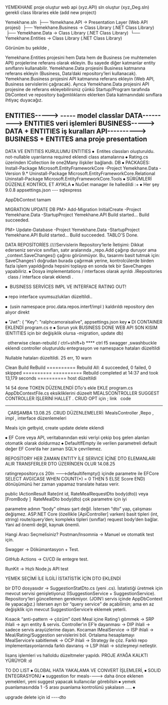 YEMEKHANE
proje oluştur web api (xyz.API)
sln oluştur (xyz_Deg.sln)
gerekli class libraries ekle (add new project)

Yemekhane.sln
 ├── Yemekhane.API           → Presentation Layer (Web API projesi)
 ├── Yemekhane.Business      → Class Library (.NET Class Library)
 ├── Yemekhane.Data          → Class Library (.NET Class Library)
 └── Yemekhane.Entities      → Class Library (.NET Class Library)

Görünüm bu şekilde ,


Yemekhane.Entities projesini hem Data hem de Business (ve muhtemelen API) projelerine referans olarak ekleyin. Bu sayede diğer katmanlar entity sınıflarını kullanabilir.
Yemekhane.Data projesini Business katmanına referans ekleyin (Business, Data’daki repository’leri kullanacak).
Yemekhane.Business projesini API katmanına referans ekleyin (Web API, Business servislerini çağıracak).
Ayrıca Yemekhane.Data projesini API projesine de referans ekleyebilirsiniz çünkü Startup/Program tarafında DbContext ve repository bağımlılıklarını eklerken Data katmanındaki sınıflara ihtiyaç duyacağız.


ENTITIES-----> -----   model classlar
DATA---------> ENTITIES veri işlemleri
BUSINESS-----> DATA + ENTITIES iş kuralları
API----------> BUSINESS + ENTITES ana proje presentation
---
DATA VE ENTITIES KURULUMU
ENTITIES
⦁	 Entites classları oluşturuldu. not-nullable uyarılarına required eklendi class atamalarına
⦁	Rating.cs üzerinden ICollection ile one2Many ilişkiler bağlandı.
DB
⦁	PACKAGES:  Install-Package Microsoft.EntityFrameworkCore -Project Yemekhane.Data -Version 9.*
Uninstall-Package Microsoft.EntityFrameworkCore.Relational
Uninstall-Package Microsoft.EntityFrameworkCore.Tools
⦁	SÜRÜMLERİ DÜZENLE KONTROL ET AYIKLA
⦁	NuGet manager ile halledildi :+
⦁	Her şey 9.0.8
appsettings.json --- sqlexpress

AppDbContext tamam

MIGRATION UPDATE DB
PM> Add-Migration InitialCreate -Project Yemekhane.Data -StartupProject Yemekhane.API
Build started...
Build succeeded.

PM> Update-Database -Project Yemekhane.Data -StartupProject Yemekhane.API
Build started...
Build succeeded.
TABLO'S
Done.

DATA REPOSİTORİES
////Servislerin Repository’lerle İletişimi: Dikkat ederseniz service sınıfları, satır aralarında _repo.Add çağırıp duruyor ama _context.SaveChanges() çağrısı görünmüyor. Bu, tasarımı basit tutmak için: SaveChanges’i doğrudan burada çağırmak yerine, kontrolcülerde birden fazla işlem yapıldığında hepsini toplayıp en sonda tek bir SaveChanges yapabiliriz.
⦁	Dosya implementations /  interfaces olarak ayrıldı .IRepositories
 	class         /  interface olarak eklendi .


⦁	 BUSINESS SERVİCES IMPL VE INTERFACE RATING OUT!

⦁	repo interface uyumsuzlukları düzeltildi..

⦁	 (usin namespace proc.data.repos.interf/impl ) kaldırıldı repository den alıyor direkt

⦁	"Jwt": { "Key": "ralphcamoraisalive", appsettings.json key
⦁	DI CONTAINER EKLENDİ program.cs e
⦁	Sorun yok
BUSINESS DONE
WEB API SON KISIM                                  (ENTITIES için bir değişiklik 						olursa -migration, update db)


 														otherwise clean-rebuild / ctrl+shift+b  **** ctrl f5
swagger ,swashbuckle eklendi
controller oluşturuldu
entegrasyon ve namespace hataları düzeltildi

Nullable hataları düzeltildi. 25 err, 10 warn


Clean Build
ReBuild ========== Rebuild All: 4 succeeded, 0 failed, 0 skipped ==========
========== Rebuild completed at 14:37 and took 13,179 seconds ==========
host düzeltildi

14 54 done
TOKEN DÜZENLENDİ
DTo's ekle EKLE program.cs  AppDbContextFile.cs eksikliklerini düzeelt
MEALSCONTROLLER SUGGEST CONTROLLER İŞLERİNİ HALLET .
CRUD OPT için ; link
                code
_____________________________________________________________________________
 								ÇARŞAMBA 13.08.25
.CRUD DÜZENLEMELERİ:
MealsController ,Repo , impl , interface düzenlemeleri


Meals için getbyid, create update delete eklendi

⦁	EF Core veya API, veritabanından eski veriyi çekip boş gelen alanları otomatik olarak doldurmaz
⦁	DefaultIfEmpty ile verilen parametreli default değer EF Core’da her zaman SQL’e çevrilemez.


REPOSİTORY HER ZAMAN ENTITY İLE
SERVICE İÇİNE DTO ELEMANLARI ALIR TRANSFERLER DTO ÜZERİNDEN OLUR
14.08.25

ratingrepository.cs 20ln --->defaultifempty()
 içinde parametre ile EFCore SELECT AVG(CASE WHEN COUNT(*) = 0 THEN 5 ELSE Score END) dönüşümünü her zaman yapamaz translate hatası verir.
  

public IActionResult Rate(int id, RateMealRequestDto body(dto))  veya [FromBody ]   RateMealDto body(dto) çok parametre için iyi

parametre adının “body” olması şart değil. İstersen “dto” yap, çalışması değişmez. ASP.NET Core (özellikle [ApiController] varken) basit tipleri (int, string) route/query’den; kompleks tipleri (sınıflar) request body’den bağlar. Yani ad önemli değil, kaynak önemli.




Hangi Aracı Seçmelisiniz?
Postman/Insomnia → Manuel ve otomatik test için.

Swagger → Dökümantasyon + Test.

GitHub Actions → CI/CD ile entegre test.

RunKit → Hızlı Node.js API test


YEMEK SEÇİMİ İLE İLGİLİ İSTATİSTİK İÇİN DTO EKLENDİ 

bir DTO dosyasıdır → SuggestionStatDto.cs (yeni .cs).
İstatistiği üretmek için mevcut servisi genişletiyoruz (ISuggestionService + SuggestionService).
Repository’leri güncellemen gerekmiyor. (JOIN’i servis içinde AppDbContext ile yapacağız.)
İstersen ayrı bir “query service” de açabilirsin; ama en az değişiklik için mevcut SuggestionService’e eklemek yeterli.

Kısacık “anti-pattern → çözüm” özeti
Meal içine Rating’i gömmek → SRP ihlali → ayrı entity & servis.
Controller’ın EF’e dayanması → DIP ihlali → sadece servis arayüzlerine dayan.
Kocaman IMealService → ISP ihlali → Meal/Rating/Suggestion servislerini böl.
Ortalama hesaplamayı MealService’e sabitlemek → OCP ihlali → Strategy ile çöz.
Farklı repo implementasyonlarında farklı davranış → LSP ihlali → sözleşmeyi netleştir.


 
lisans işlemleri vs halloldu düzeltmeler yapıldı. PROJE AYAĞA KALKTI YÜRÜYOR :d 

TO DO LIST
⦁	GLOBAL HATA YAKALAMA VE CONVERT İŞLEMLERİ,
⦁	SOLID ENTEGRASYONU 
⦁	suggestion for meals----> daha önce eklenen yemekleri, yeni suggest yapacak kullanıcılar görebilsin
⦁	yemek puanlamasındda  1 -5 arası puanlama kontrolünü yakalasın .....
⦁	


upgrade delete için  id ----dto 






























